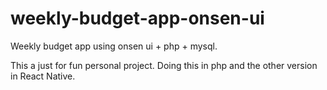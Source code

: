 # weekly-budget-app-onsen-ui
Weekly budget app using onsen ui + php + mysql.

This a just for fun personal project. Doing this in php and the other version in React Native.
